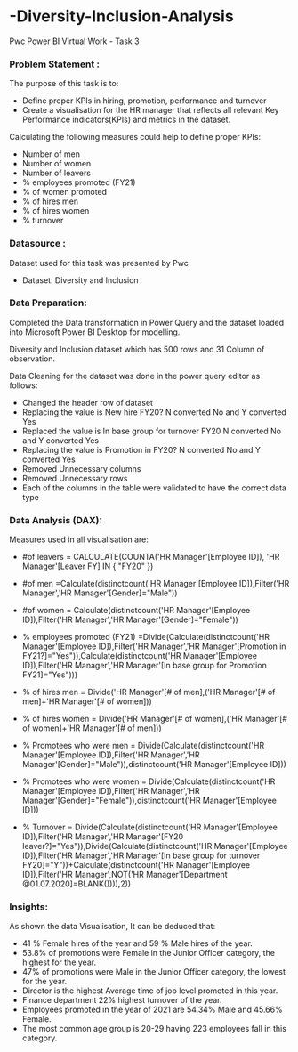 # -Diversity-Inclusion-Analysis
Pwc Power BI Virtual Work - Task 3

### **Problem Statement :**
The purpose of this task is to:
* Define proper KPIs in hiring, promotion, performance and turnover
* Create a visualisation for the HR manager that reflects all relevant Key Performance indicators(KPIs) and metrics in the dataset.

Calculating the following measures could help to define proper KPIs:
* Number of men
* Number of women
* Number of leavers
* % employees promoted (FY21)
* % of women promoted
* % of hires men
* % of hires women
* % turnover

### **Datasource :**
Dataset used for this task was presented by Pwc 
* Dataset: Diversity and Inclusion

### **Data Preparation:**
Completed the Data transformation in Power Query and the dataset loaded into Microsoft Power BI Desktop for modelling.

Diversity and Inclusion dataset which has 500 rows and 31 Column of observation.

Data Cleaning for the dataset was done in the power query editor as follows:

* Changed the header row of dataset
* Replacing the value is New hire FY20? N converted No and Y converted Yes
* Replaced the value is In base group for turnover FY20 N converted No and Y converted Yes
* Replacing the value is Promotion in FY20? N converted No and Y converted Yes
* Removed Unnecessary columns
* Removed Unnecessary rows
* Each of the columns in the table were validated to have the correct data type

### **Data Analysis (DAX):**
Measures used in all visualisation are:

* #of leavers = CALCULATE(COUNTA('HR Manager'[Employee ID]), 'HR Manager'[Leaver FY] IN { "FY20" })

* #of men =Calculate(distinctcount('HR Manager'[Employee ID]),Filter('HR Manager','HR Manager'[Gender]="Male"))

* #of women = Calculate(distinctcount('HR Manager'[Employee ID]),Filter('HR Manager','HR Manager'[Gender]="Female"))

* % employees promoted (FY21) =Divide(Calculate(distinctcount('HR Manager'[Employee ID]),Filter('HR Manager','HR Manager'[Promotion in FY21?]="Yes")),Calculate(distinctcount('HR Manager'[Employee ID]),Filter('HR Manager','HR Manager'[In base group for Promotion FY21]="Yes")))

* % of hires men = Divide('HR Manager'[# of men],('HR Manager'[# of men]+'HR Manager'[# of women]))

* % of hires women = Divide('HR Manager'[# of women],('HR Manager'[# of women]+'HR Manager'[# of men]))

* % Promotees who were men = Divide(Calculate(distinctcount('HR Manager'[Employee ID]),Filter('HR Manager','HR Manager'[Gender]="Male")),distinctcount('HR Manager'[Employee ID]))

* % Promotees who were women = Divide(Calculate(distinctcount('HR Manager'[Employee ID]),Filter('HR Manager','HR Manager'[Gender]="Female")),distinctcount('HR Manager'[Employee ID]))


* % Turnover = Divide(Calculate(distinctcount('HR Manager'[Employee ID]),Filter('HR Manager','HR Manager'[FY20 leaver?]="Yes")),Divide(Calculate(distinctcount('HR Manager'[Employee ID]),Filter('HR Manager','HR Manager'[In base group for turnover FY20]="Y"))+Calculate(distinctcount('HR Manager'[Employee ID]),Filter('HR Manager',NOT('HR Manager'[Department @01.07.2020]=BLANK()))),2))

### **Insights:**
As shown the data Visualisation, It can be deduced that:

* 41 % Female hires of the year and 59 % Male hires of the year.
* 53.8% of promotions were Female in the Junior Officer category, the highest for the year.
* 47% of promotions were Male in the Junior Officer category, the lowest for the year.
* Director is the highest Average time of job level promoted in this year.
* Finance department 22% highest turnover of the year.
* Employees promoted in the year of 2021 are 54.34% Male and 45.66% Female.
* The most common age group is 20-29 having 223 employees fall in this category.
